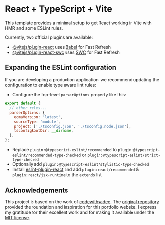 # React + TypeScript + Vite

This template provides a minimal setup to get React working in Vite with HMR and some ESLint rules.

Currently, two official plugins are available:

- [@vitejs/plugin-react](https://github.com/vitejs/vite-plugin-react/blob/main/packages/plugin-react/README.md)
  uses [Babel](https://babeljs.io/) for Fast Refresh
- [@vitejs/plugin-react-swc](https://github.com/vitejs/vite-plugin-react-swc) uses
  [SWC](https://swc.rs/) for Fast Refresh

## Expanding the ESLint configuration

If you are developing a production application, we recommend updating the configuration to enable
type aware lint rules:

- Configure the top-level `parserOptions` property like this:

```js
export default {
  // other rules...
  parserOptions: {
    ecmaVersion: 'latest',
    sourceType: 'module',
    project: ['./tsconfig.json', './tsconfig.node.json'],
    tsconfigRootDir: __dirname,
  },
};
```

- Replace `plugin:@typescript-eslint/recommended` to
  `plugin:@typescript-eslint/recommended-type-checked` or
  `plugin:@typescript-eslint/strict-type-checked`
- Optionally add `plugin:@typescript-eslint/stylistic-type-checked`
- Install [eslint-plugin-react](https://github.com/jsx-eslint/eslint-plugin-react) and add
  `plugin:react/recommended` & `plugin:react/jsx-runtime` to the `extends` list

## Acknowledgements

This project is based on the work of [codewithsadee](https://github.com/codewithsadee). The
[original repository](https://github.com/codewithsadee/vcard-personal-portfolio) provided the
foundation and inspiration for this portfolio website. I express my gratitude for their excellent
work and for making it available under the [MIT license](https://opensource.org/license/mit).

